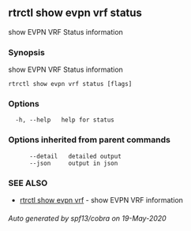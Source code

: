 ## rtrctl show evpn vrf status

show EVPN VRF Status information

### Synopsis


show EVPN VRF Status information

```
rtrctl show evpn vrf status [flags]
```

### Options

```
  -h, --help   help for status
```

### Options inherited from parent commands

```
      --detail   detailed output
      --json     output in json
```

### SEE ALSO
* [rtrctl show evpn vrf](rtrctl_show_evpn_vrf.md)	 - show EVPN VRF information

###### Auto generated by spf13/cobra on 19-May-2020
